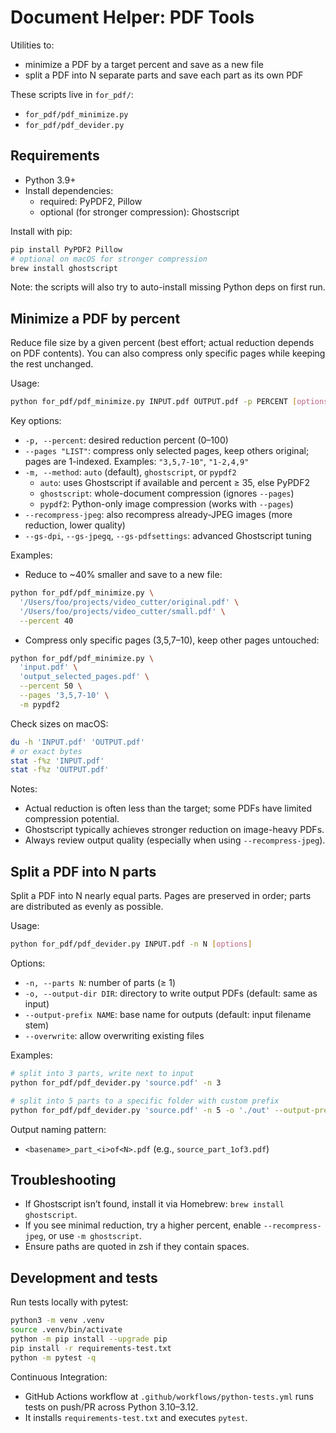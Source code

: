 # Document Helper: PDF Tools

Utilities to:
- minimize a PDF by a target percent and save as a new file
- split a PDF into N separate parts and save each part as its own PDF

These scripts live in `for_pdf/`:
- `for_pdf/pdf_minimize.py`
- `for_pdf/pdf_devider.py`

## Requirements

- Python 3.9+
- Install dependencies:
  - required: PyPDF2, Pillow
  - optional (for stronger compression): Ghostscript

Install with pip:

```bash
pip install PyPDF2 Pillow
# optional on macOS for stronger compression
brew install ghostscript
```

Note: the scripts will also try to auto-install missing Python deps on first run.

## Minimize a PDF by percent

Reduce file size by a given percent (best effort; actual reduction depends on PDF contents). You can also compress only specific pages while keeping the rest unchanged.

Usage:

```bash
python for_pdf/pdf_minimize.py INPUT.pdf OUTPUT.pdf -p PERCENT [options]
```

Key options:
- `-p, --percent`: desired reduction percent (0–100)
- `--pages "LIST"`: compress only selected pages, keep others original; pages are 1-indexed. Examples: `"3,5,7-10"`, `"1-2,4,9"`
- `-m, --method`: `auto` (default), `ghostscript`, or `pypdf2`
  - `auto`: uses Ghostscript if available and percent ≥ 35, else PyPDF2
  - `ghostscript`: whole-document compression (ignores `--pages`)
  - `pypdf2`: Python-only image compression (works with `--pages`)
- `--recompress-jpeg`: also recompress already-JPEG images (more reduction, lower quality)
- `--gs-dpi`, `--gs-jpegq`, `--gs-pdfsettings`: advanced Ghostscript tuning

Examples:

- Reduce to ~40% smaller and save to a new file:

```bash
python for_pdf/pdf_minimize.py \
  '/Users/foo/projects/video_cutter/original.pdf' \
  '/Users/foo/projects/video_cutter/small.pdf' \
  --percent 40
```

- Compress only specific pages (3,5,7–10), keep other pages untouched:

```bash
python for_pdf/pdf_minimize.py \
  'input.pdf' \
  'output_selected_pages.pdf' \
  --percent 50 \
  --pages '3,5,7-10' \
  -m pypdf2
```

Check sizes on macOS:

```bash
du -h 'INPUT.pdf' 'OUTPUT.pdf'
# or exact bytes
stat -f%z 'INPUT.pdf'
stat -f%z 'OUTPUT.pdf'
```

Notes:
- Actual reduction is often less than the target; some PDFs have limited compression potential.
- Ghostscript typically achieves stronger reduction on image-heavy PDFs.
- Always review output quality (especially when using `--recompress-jpeg`).

## Split a PDF into N parts

Split a PDF into N nearly equal parts. Pages are preserved in order; parts are distributed as evenly as possible.

Usage:

```bash
python for_pdf/pdf_devider.py INPUT.pdf -n N [options]
```

Options:
- `-n, --parts N`: number of parts (≥ 1)
- `-o, --output-dir DIR`: directory to write output PDFs (default: same as input)
- `--output-prefix NAME`: base name for outputs (default: input filename stem)
- `--overwrite`: allow overwriting existing files

Examples:

```bash
# split into 3 parts, write next to input
python for_pdf/pdf_devider.py 'source.pdf' -n 3

# split into 5 parts to a specific folder with custom prefix
python for_pdf/pdf_devider.py 'source.pdf' -n 5 -o './out' --output-prefix 'mydoc'
```

Output naming pattern:
- `<basename>_part_<i>of<N>.pdf` (e.g., `source_part_1of3.pdf`)

## Troubleshooting

- If Ghostscript isn’t found, install it via Homebrew: `brew install ghostscript`.
- If you see minimal reduction, try a higher percent, enable `--recompress-jpeg`, or use `-m ghostscript`.
- Ensure paths are quoted in zsh if they contain spaces.

## Development and tests

Run tests locally with pytest:

```bash
python3 -m venv .venv
source .venv/bin/activate
python -m pip install --upgrade pip
pip install -r requirements-test.txt
python -m pytest -q
```

Continuous Integration:
- GitHub Actions workflow at `.github/workflows/python-tests.yml` runs tests on push/PR across Python 3.10–3.12.
- It installs `requirements-test.txt` and executes `pytest`.
